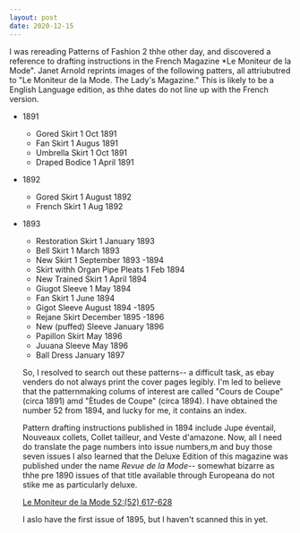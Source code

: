 ```yaml
---
layout: post
date: 2020-12-15
---
```


I was rereading Patterns of Fashion 2 thhe other day, and discovered a reference to drafting instructions in the French Magazine *Le Moniteur de la Mode". Janet Arnold reprints images of the following patters, all attriubutred to "Le Moniteur de la Mode. The Lady's Magazine." This is likely to be a English Language edition, as thhe dates do not line up with the French version.


- 1891
	- Gored Skirt 1 Oct 1891
	- Fan Skirt 1 Augus 1891
	- Umbrella Skirt 1 Oct 1891
	- Draped Bodice 1 April 1891
- 1892	
	- Gored Skirt 1 August 1892
	- French Skirt 1 Aug 1892
- 1893	
	- Restoration Skirt 1 January 1893
	- Bell Skirt 1 March 1893
	- New Skirt 1 September 1893
-1894	
	- Skirt withh Organ Pipe Pleats 1 Feb 1894
	- New Trained Skirt 1 April 1894
	- Giugot Sleeve 1 May 1894
	- Fan Skirt 1 June 1894
	- Gigot Sleeve August 1894
-1895	
	- Rejane Skirt December 1895
-1896	
	- New (puffed) Sleeve January 1896
	- Papillon Skirt May 1896
	- Juuana Sleeve May 1896
	- Ball Dress January 1897
	
	So, I resolved to search out these patterns-- a difficult task, as ebay venders do not always print the cover pages legibly. I'm led to believe that the patternmaking colums of interest are called  "Cours de Coupe"  (circa 1891) amd "Ètudes de Coupe" (circa 1894). I have obtained the number 52 from 1894, and lucky for me, it contains an index. 
	
	Pattern drafting instructions published in 1894 include Jupe éventail, Nouveaux collets, Collet tailleur, and Veste d'amazone. Now, all I need do translate the page numbers into issue numbers,m and buy those seven issues I also learned that the Deluxe Edition of this magazine was published under the name *Revue de la Mode*-- somewhat bizarre as thhe pre 1890 issues of that title available through Europeana do not stike me as particularly deluxe.
	
	[Le Moniteur de la Mode 52:(52) 617-628](https://archive.org/details/moniteur52-1894/mode/2up)
	
	I aslo have the first issue of 1895, but I haven't scanned this in yet.
	